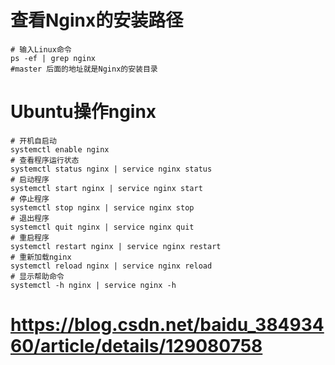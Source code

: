 # 查看Nginx的安装路径
```shell
# 输入Linux命令
ps -ef | grep nginx
#master 后面的地址就是Nginx的安装目录
```
# Ubuntu操作nginx
```shell
# 开机自启动
systemctl enable nginx
# 查看程序运行状态
systemctl status nginx | service nginx status
# 启动程序
systemctl start nginx | service nginx start
# 停止程序
systemctl stop nginx | service nginx stop
# 退出程序
systemctl quit nginx | service nginx quit
# 重启程序
systemctl restart nginx | service nginx restart
# 重新加载nginx
systemctl reload nginx | service nginx reload
# 显示帮助命令
systemctl -h nginx | service nginx -h
```

# https://blog.csdn.net/baidu_38493460/article/details/129080758